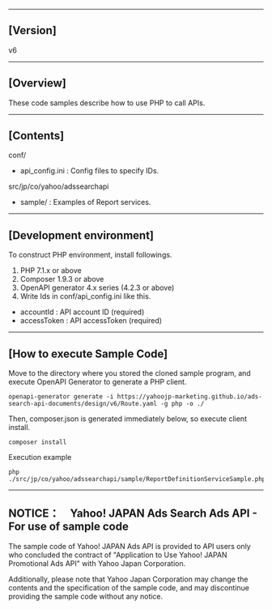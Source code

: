 --------------------------------
[Version]
--------------------------------
v6


--------------------------------
[Overview]
--------------------------------
These code samples describe how to use PHP to call APIs.

--------------------------------
[Contents]
--------------------------------
conf/
  - api_config.ini      : Config files to specify IDs.

src/jp/co/yahoo/adssearchapi
  - sample/             : Examples of Report services.

--------------------------------
[Development environment]
--------------------------------
To construct PHP environment, install followings.

1. PHP 7.1.x or above
2. Composer 1.9.3 or above
3. OpenAPI generator 4.x series (4.2.3 or above)
4. Write Ids in conf/api_config.ini like this.
  - accountId          : API account ID (required)
  - accessToken        : API accessToken (required)

--------------------------------
[How to execute Sample Code]
--------------------------------
Move to the directory where you stored the cloned sample program, and execute OpenAPI Generator to generate a PHP client.
```
openapi-generator generate -i https://yahoojp-marketing.github.io/ads-search-api-documents/design/v6/Route.yaml -g php -o ./
```

Then, composer.json is generated immediately below, so execute client install.
```
composer install
```

Execution example
```
php ./src/jp/co/yahoo/adssearchapi/sample/ReportDefinitionServiceSample.php
```

--------------------------------
NOTICE：　Yahoo! JAPAN Ads Search Ads API - For use of sample code
--------------------------------


The sample code of Yahoo! JAPAN Ads API is provided to API users only who concluded the contract of "Application to Use Yahoo! JAPAN Promotional Ads API" with Yahoo Japan Corporation.

Additionally, please note that Yahoo Japan Corporation may change the contents and the specification of the sample code, and may discontinue providing the sample code without any notice.
